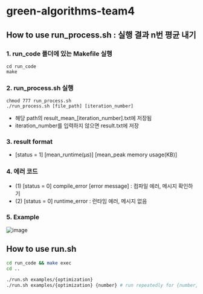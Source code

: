 # green-algorithms-team4

## How to use run_process.sh : 실행 결과 n번 평균 내기

### 1. run_code 폴더에 있는 Makefile 실행
```shell
cd run_code
make
```

### 2. run_process.sh 실행
```shell
chmod 777 run_process.sh
./run_process.sh [file_path] [iteration_number]
```
* 해당 path의 result_mean_[iteration_number].txt에 저장됨
* iteration_number를 입력하지 않으면 result.txt에 저장

### 3. result format
* [status = 1] [mean_runtime(μs)] [mean_peak memory usage(KB)]

### 4. 에러 코드
* (1) [status = 0] compile_error [error message] : 컴파일 에러, 메시지 확인하기
* (2) [status = 0] runtime_error : 런타임 에러, 메시지 없음

### 5. Example
![image](https://github.com/pendant-k/green-algorithms-team4/assets/81512592/1765537d-6558-42ee-8b3e-9a801809c801)



## How to use run.sh

```bash
cd run_code && make exec
cd ..

./run.sh examples/{optimization}
./run.sh examples/{optimization} {number} # run repeatedly for {number} times
```
